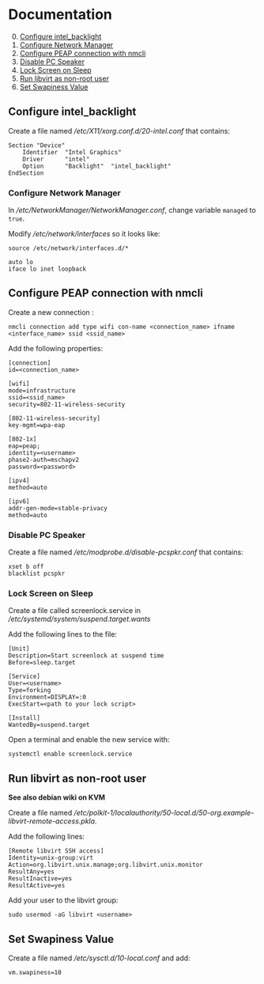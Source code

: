 # Documentation

0. [Configure intel_backlight]()
0. [Configure Network Manager]()
0. [Configure PEAP connection with nmcli]()
0. [Disable PC Speaker]()
0. [Lock Screen on Sleep]()
0. [Run libvirt as non-root user]()
0. [Set Swapiness Value]()

## Configure intel_backlight 

Create a file named */etc/X11/xorg.conf.d/20-intel.conf* that contains:

```
Section "Device"
    Identifier  "Intel Graphics" 
    Driver      "intel"
    Option      "Backlight"  "intel_backlight"
EndSection
```

### Configure Network Manager

In */etc/NetworkManager/NetworkManager.conf*, change variable `managed` to `true`.

Modify */etc/network/interfaces* so it looks like:

```
source /etc/network/interfaces.d/*

auto lo
iface lo inet loopback
```

## Configure PEAP connection with nmcli

Create a new connection :

```
nmcli connection add type wifi con-name <connection_name> ifname <interface_name> ssid <ssid_name>
```

Add the following properties:

```
[connection]
id=<connection_name>

[wifi]
mode=infrastructure
ssid=<ssid_name>
security=802-11-wireless-security

[802-11-wireless-security]
key-mgmt=wpa-eap

[802-1x]
eap=peap;
identity=<username>
phase2-auth=mschapv2
password=<password>

[ipv4]
method=auto

[ipv6]
addr-gen-mode=stable-privacy
method=auto
```

### Disable PC Speaker

Create a file named */etc/modprobe.d/disable-pcspkr.conf* that contains:

```
xset b off
blacklist pcspkr
```

### Lock Screen on Sleep

Create a file called screenlock.service in 
*/etc/systemd/system/suspend.target.wants*

Add the following lines to the file:

```
[Unit]
Description=Start screenlock at suspend time
Before=sleep.target

[Service]
User=<username>
Type=forking
Environment=DISPLAY=:0
ExecStart=<path to your lock script>

[Install]
WantedBy=suspend.target
```

Open a terminal and enable the new service with:

```
systemctl enable screenlock.service
```

## Run libvirt as non-root user

**See also debian wiki on KVM**

Create a file named 
*/etc/polkit-1/localauthority/50-local.d/50-org.example-libvirt-remote-access.pkla*.

Add the following lines:

```
[Remote libvirt SSH access]
Identity=unix-group:virt
Action=org.libvirt.unix.manage;org.libvirt.unix.monitor
ResultAny=yes
ResultInactive=yes
ResultActive=yes
```

Add your user to the libvirt group:

```
sudo usermod -aG libvirt <username>
```

## Set Swapiness Value

Create a file named */etc/sysctl.d/10-local.conf* and add:

```
vm.swapiness=10 
```
